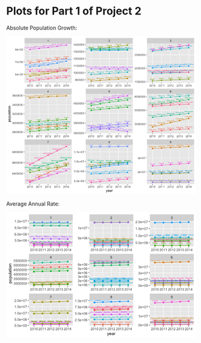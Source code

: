 # Plots for Part 1 of Project 2

Absolute Population Growth:

![](Rplot08.png)

Average Annual Rate:

![](Rplot34.png)
